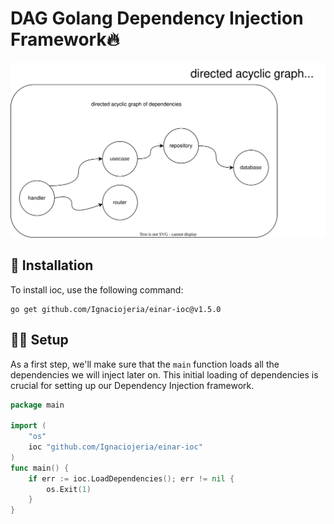 # DAG Golang Dependency Injection Framework🔥

<p align="center">
  <img src="sketching/diagram.drawio.svg" alt="Diagram">
</p>

## 🔧 Installation
To install ioc, use the following command:

    go get github.com/Ignaciojeria/einar-ioc@v1.5.0

## 👨‍💻 Setup

As a first step, we'll make sure that the `main` function loads all the dependencies we will inject later on. This initial loading of dependencies is crucial for setting up our Dependency Injection framework.

```go
package main

import (
	"os"
	ioc "github.com/Ignaciojeria/einar-ioc"
)
func main() {
	if err := ioc.LoadDependencies(); err != nil {
		os.Exit(1)
	}
}
```